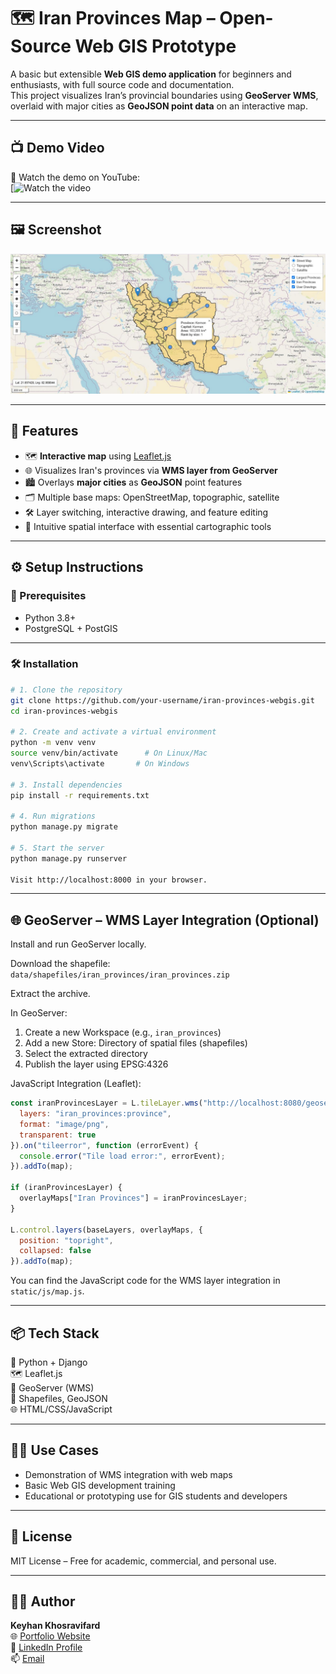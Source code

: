 
# 🗺️ Iran Provinces Map – Open-Source Web GIS Prototype

A basic but extensible **Web GIS demo application** for beginners and enthusiasts, with full source code and documentation.  
This project visualizes Iran’s provincial boundaries using **GeoServer WMS**, overlaid with major cities as **GeoJSON point data** on an interactive map.

---

## 📺 Demo Video

🎥 Watch the demo on YouTube:  
[![Watch the video](https://youtu.be/Evt1cmX8OIw?si=TSNGzikFlfzTxBwy)

---

## 🖼 Screenshot

<p align="center">
  <img src="screenshot.JPG" width="600" alt="Iran Provinces WebGIS Screenshot"/>
</p>

---

## 🚀 Features

- 🗺️ **Interactive map** using [Leaflet.js](https://leafletjs.com/)
- 🌐 Visualizes Iran's provinces via **WMS layer from GeoServer**
- 🏙️ Overlays **major cities** as **GeoJSON** point features
- 🗂️ Multiple base maps: OpenStreetMap, topographic, satellite
- 🛠️ Layer switching, interactive drawing, and feature editing
- 🧭 Intuitive spatial interface with essential cartographic tools

---

## ⚙️ Setup Instructions

### 🔧 Prerequisites

- Python 3.8+
- PostgreSQL + PostGIS

---

### 🛠 Installation

```bash
# 1. Clone the repository
git clone https://github.com/your-username/iran-provinces-webgis.git
cd iran-provinces-webgis

# 2. Create and activate a virtual environment
python -m venv venv
source venv/bin/activate      # On Linux/Mac
venv\Scripts\activate       # On Windows

# 3. Install dependencies
pip install -r requirements.txt

# 4. Run migrations
python manage.py migrate

# 5. Start the server
python manage.py runserver

Visit http://localhost:8000 in your browser.
```

---

## 🌐 GeoServer – WMS Layer Integration (Optional)

Install and run GeoServer locally.

Download the shapefile:  
`data/shapefiles/iran_provinces/iran_provinces.zip`

Extract the archive.

In GeoServer:

1. Create a new Workspace (e.g., `iran_provinces`)
2. Add a new Store: Directory of spatial files (shapefiles)
3. Select the extracted directory
4. Publish the layer using EPSG:4326

JavaScript Integration (Leaflet):

```javascript
const iranProvincesLayer = L.tileLayer.wms("http://localhost:8080/geoserver/iran_provinces/wms", {
  layers: "iran_provinces:province",
  format: "image/png",
  transparent: true
}).on("tileerror", function (errorEvent) {
  console.error("Tile load error:", errorEvent);
}).addTo(map);

if (iranProvincesLayer) {
  overlayMaps["Iran Provinces"] = iranProvincesLayer;
}

L.control.layers(baseLayers, overlayMaps, {
  position: "topright",
  collapsed: false
}).addTo(map);
```

You can find the JavaScript code for the WMS layer integration in `static/js/map.js`.

---

## 📦 Tech Stack

🐍 Python + Django  
🗺 Leaflet.js  
📡 GeoServer (WMS)  
📁 Shapefiles, GeoJSON  
🌐 HTML/CSS/JavaScript

---

## 🧑‍💻 Use Cases

- Demonstration of WMS integration with web maps  
- Basic Web GIS development training  
- Educational or prototyping use for GIS students and developers

---

## 📄 License

MIT License – Free for academic, commercial, and personal use.

---

## 🙋‍♂️ Author

**Keyhan Khosravifard**  
🌐 [Portfolio Website](https://keyhangis.github.io/)  
🔗 [LinkedIn Profile](https://www.linkedin.com/in/keyhangis)  
📫 [Email](mailto:keyhan.khosravifard@gmail.com)